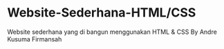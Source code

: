 # Website-Sederhana-HTML/CSS
Website sederhana yang di bangun menggunakan HTML &amp; CSS
By Andre Kusuma Firmansah
